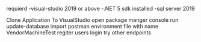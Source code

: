 requierd 
  -visual-studio 2019 or above 
  -.NET  5 sdk installed 
  -sql server 2019

Clone Application To VisualStudio 
open package manger console 
run update-database
import postman environment file with name VendorMachineTest 
regiter users 
login 
try other endpoints

